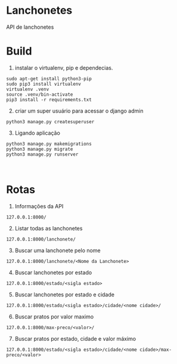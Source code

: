 # Lanchonetes
API de lanchonetes

# Build
1. instalar o virtualenv, pip e dependecias. 
```
sudo apt-get install python3-pip
sudo pip3 install virtualenv 
virtualenv .venv
source .venv/bin-activate
pip3 install -r requirements.txt
```
2. criar um super usuário para acessar o django admin
```
python3 manage.py createsuperuser
```
3. Ligando aplicação
```
python3 manage.py makemigrations
python3 manage.py migrate
python3 manage.py runserver
```
<br>

# Rotas
1. Informações da API
```
127.0.0.1:8000/
```
2. Listar todas as lanchonetes
```
127.0.0.1:8000/lanchonete/
```
3. Buscar uma lanchonete pelo nome
```
127.0.0.1:8000/lanchonete/<Nome da Lanchonete>
```
4. Buscar lanchonetes por estado
```
127.0.0.1:8000/estado/<sigla estado>
```
5. Buscar lanchonetes por estado e cidade
```
127.0.0.1:8000/estado/<sigla estado>/cidade/<nome cidade>/
```
6. Buscar pratos por valor maximo
```
127.0.0.1:8000/max-preco/<valor>/
```
7. Buscar pratos por estado, cidade e valor máximo
```
127.0.0.1:8000/estado/<sigla estado>/cidade/<nome cidade>/max-preco/<valor>
```
